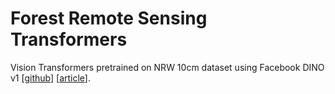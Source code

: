 #  Forest Remote Sensing Transformers
Vision Transformers pretrained on NRW 10cm dataset using Facebook DINO v1 [[github](https://github.com/facebookresearch/dino)] [[article](https://arxiv.org/abs/2104.14294)].
